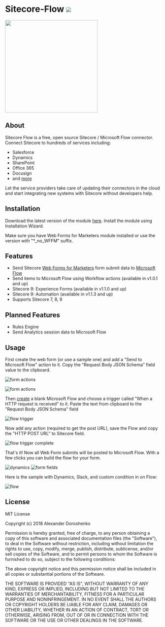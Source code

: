 # Sitecore-Flow <img src="https://ci.appveyor.com/api/projects/status/github/adoprog/Sitecore-Flow?svg=true">
<img src="https://github.com/adoprog/Sitecore-Flow/raw/master/wiki/images/connectors.png" width="300">

## About
Sitecore Flow is a free, open source Sitecore / Microsoft Flow connector. 
Connect Sitecore to hundreds of services including:

* Salesforce
* Dynamics
* SharePoint
* Office 365
* Docusign
* and [more](https://flow.microsoft.com/en-us/connectors/)

Let the service providers take care of updating their connectors in the cloud and start integrating new systems with Sitecore without developers help.

## Installation

Download the latest version of the module [here](https://github.com/adoprog/Sitecore-Flow/releases). Install the module using Installation Wizard.

Make sure you have Web Forms for Marketers module installed or use the version with "*_no_WFFM" suffix.

## Features

* Send Sitecore [Web Forms for Marketers](https://doc.sitecore.net/web_forms_for_marketers) form submit data to [Microsoft Flow](https://flow.microsoft.com/)
* Send items to Microsoft Flow using Workflow actions (available in v1.0.1 and up)
* Sitecore 9: Experience Forms (available in v1.1.0 and up)
* Sitecore 9: Automation (available in v1.1.3 and up)
* Supports Sitecore 7, 8, 9

## Planned Features

* Rules Engine
* Send Analytics session data to Microsoft Flow

## Usage

First create the web form (or use a sample one) and add a "Send to Microsoft Flow" action to it. Copy the "Request Body JSON Schema" field value to the clipboard.

![form actions](https://github.com/adoprog/Sitecore-Flow/raw/master/wiki/images/form%20actions.png)

![form actions](https://github.com/adoprog/Sitecore-Flow/raw/master/wiki/images/wffm_dialog.png)

Then [create](https://emea.flow.microsoft.com/en-us/) a blank Microsoft Flow and choose a trigger called "When a HTTP request is received" to it. Paste the text from clipboard to the "Request Body JSON Schema" field

![flow trigger](https://github.com/adoprog/Sitecore-Flow/raw/master/wiki/images/flow%20trigger%20empty.png)

Now add any action (required to get the post URL), save the Flow and copy the "HTTP POST URL" to Sitecore field.

![flow trigger complete](https://github.com/adoprog/Sitecore-Flow/raw/master/wiki/images/flow%20trigger%20complete.png)

That's it! Now all Web Form submits will be posted to Microsoft Flow. With a few clicks you can build the flow for your form.

![dynamics](https://github.com/adoprog/Sitecore-Flow/raw/master/wiki/images/crm%20connector.png)   ![form fields](https://github.com/adoprog/Sitecore-Flow/raw/master/wiki/images/form_fields.png)

Here is the sample with Dynamics, Slack, and custom condition in on Flow:

![flow](https://github.com/adoprog/Sitecore-Flow/raw/master/wiki/images/sitecoreflow.png)

## License
MIT License

Copyright (c) 2018 Alexander Doroshenko

Permission is hereby granted, free of charge, to any person obtaining a copy
of this software and associated documentation files (the "Software"), to deal
in the Software without restriction, including without limitation the rights
to use, copy, modify, merge, publish, distribute, sublicense, and/or sell
copies of the Software, and to permit persons to whom the Software is
furnished to do so, subject to the following conditions:

The above copyright notice and this permission notice shall be included in all
copies or substantial portions of the Software.

THE SOFTWARE IS PROVIDED "AS IS", WITHOUT WARRANTY OF ANY KIND, EXPRESS OR
IMPLIED, INCLUDING BUT NOT LIMITED TO THE WARRANTIES OF MERCHANTABILITY,
FITNESS FOR A PARTICULAR PURPOSE AND NONINFRINGEMENT. IN NO EVENT SHALL THE
AUTHORS OR COPYRIGHT HOLDERS BE LIABLE FOR ANY CLAIM, DAMAGES OR OTHER
LIABILITY, WHETHER IN AN ACTION OF CONTRACT, TORT OR OTHERWISE, ARISING FROM,
OUT OF OR IN CONNECTION WITH THE SOFTWARE OR THE USE OR OTHER DEALINGS IN THE
SOFTWARE.
